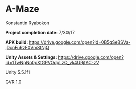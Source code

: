 # A-Maze

Konstantin Ryabokon

<b>Project completion date:</b> 7/30/17


<b>APK build: </b> https://drive.google.com/open?id=0B5qSeBSVa-jDcnFuRzF0Vm8tNjQ

<b>Unity Assets & Settings: </b> https://drive.google.com/open?id=1TwNpNo0pXtGPVOdpLzO_yk4URjtAC-zV


Unity 5.5.1f1

GVR 1.0
